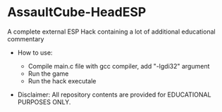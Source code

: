 # AssaultCube-HeadESP
A complete external ESP Hack containing a lot of additional educational commentary
- How to use:
  - Compile main.c file with gcc compiler, add "-lgdi32" argument
  - Run the game
  - Run the hack executale

- Disclaimer:
  All repository contents are provided for EDUCATIONAL PURPOSES ONLY. 
